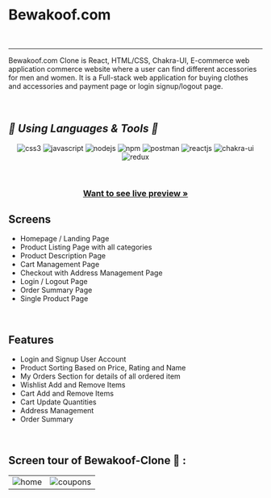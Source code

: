 
 <h1> Bewakoof.com </h1>
<br/>
<hr>
Bewakoof.com Clone is React, HTML/CSS, Chakra-UI, E-commerce web application commerce website where a user can find different accessories for men and women. It is a Full-stack web application for buying clothes and accessories and payment page or login signup/logout page.
<br/>
<br/>
<br/>
<h2><i>🎯 Using Languages & Tools 🧰</i></h2>
<p align="center">
    <img src="https://img.shields.io/badge/CSS3-1572B6?style=for-the-badge&logo=css3&logoColor=white" alt="css3" />
    <img src="https://img.shields.io/badge/JavaScript-323330?style=for-the-badge&logo=javascript&logoColor=F7DF1E" alt="javascript" />
    <img src="https://img.shields.io/badge/Node.js-339933?style=for-the-badge&logo=nodedotjs&logoColor=white" alt="nodejs" />
    <img src="https://img.shields.io/badge/npm-CB3837?style=for-the-badge&logo=npm&logoColor=white" alt="npm" />
    <img src="https://img.shields.io/badge/Postman-FF6C37?style=for-the-badge&logo=Postman&logoColor=white" alt="postman" />
    <img src="https://img.shields.io/badge/React-20232A?style=for-the-badge&logo=react&logoColor=61DAFB" alt="reactjs" />
   <img src="https://img.shields.io/badge/Chakra%20UI-3bc7bd?style=for-the-badge&logo=chakraui&logoColor=white" alt="chakra-ui" />
   <img src="https://img.shields.io/badge/-Material--UII-blue" alt="redux" />
 </p>
<br/>
<h3 align="center"><a href="https://66b22fb51e5763281bff7be5--boisterous-baklava-5df43c.netlify.app/"><strong>Want to see live preview »</strong></a></h3>



## Screens 
- Homepage / Landing Page
- Product Listing Page with all categories
- Product Description Page
- Cart Management Page
- Checkout with Address Management Page
- Login / Logout Page
- Order Summary Page
- Single Product Page


<br />


##  Features
- Login and Signup User Account
- Product Sorting Based on Price, Rating and Name
- My Orders Section for details of all ordered item
- Wishlist Add and Remove Items
- Cart Add and Remove Items 
- Cart Update Quantities 
- Address Management
- Order Summary

<br />

## Screen tour of Bewakoof-Clone 🙈 :




<table>
  <tr>
    <td><img src="https://i.ibb.co/FDBxbh3/Capture1.png"  alt="home" /></td>
    <td><img src="https://i.ibb.co/HPWYSFD/Capture2.png"  alt="coupons" /></td>
  </tr>
  <tr>
   
  </tr>
  <tr>
   
   
  </tr>
  <tr>
  
  </tr>
   <tr>
  
  </tr>
  <tr>
   
  </tr>

</table>

<br />


